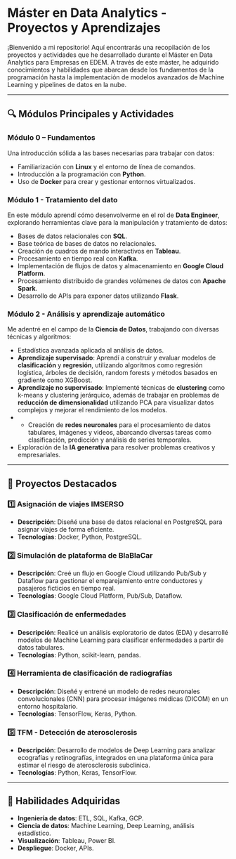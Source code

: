 # **Máster en Data Analytics - Proyectos y Aprendizajes**

¡Bienvenido a mi repositorio! Aquí encontrarás una recopilación de los proyectos y actividades que he desarrollado durante el Máster en Data Analytics para Empresas en EDEM. A través de este máster, he adquirido conocimientos y habilidades que abarcan desde los fundamentos de la programación hasta la implementación de modelos avanzados de Machine Learning y pipelines de datos en la nube.  

---

## 🔍 **Módulos Principales y Actividades**  

### **Módulo 0 – Fundamentos**  
Una introducción sólida a las bases necesarias para trabajar con datos:  
- Familiarización con **Linux** y el entorno de línea de comandos.  
- Introducción a la programación con **Python**.  
- Uso de **Docker** para crear y gestionar entornos virtualizados.  

### **Módulo 1 - Tratamiento del dato**   
En este módulo aprendí cómo desenvolverme en el rol de **Data Engineer**, explorando herramientas clave para la manipulación y tratamiento de datos:  
- Bases de datos relacionales con **SQL**.  
- Base teórica de bases de datos no relacionales.  
- Creación de cuadros de mando interactivos en **Tableau**.  
- Procesamiento en tiempo real con **Kafka**.  
- Implementación de flujos de datos y almacenamiento en **Google Cloud Platform**.  
- Procesamiento distribuido de grandes volúmenes de datos con **Apache Spark**.  
- Desarrollo de APIs para exponer datos utilizando **Flask**.

### **Módulo 2 - Análisis y aprendizaje automático**  
Me adentré en el campo de la **Ciencia de Datos**, trabajando con diversas técnicas y algoritmos:  
- Estadística avanzada aplicada al análisis de datos.  
- **Aprendizaje supervisado**: Aprendí a construir y evaluar modelos de **clasificación** y **regresión**, utilizando algoritmos como regresión logística, árboles de decisión, random forests y métodos basados en gradiente como XGBoost.  
- **Aprendizaje no supervisado**: Implementé técnicas de **clustering** como k-means y clustering jerárquico, además de trabajar en problemas de **reducción de dimensionalidad** utilizando PCA para visualizar datos complejos y mejorar el rendimiento de los modelos.  
- - Creación de **redes neuronales** para el procesamiento de datos tabulares, imágenes y videos, abarcando diversas tareas como clasificación, predicción y análisis de series temporales.  
- Exploración de la **IA generativa** para resolver problemas creativos y empresariales.  

---

## 📂 **Proyectos Destacados**  

### 1️⃣ **Asignación de viajes IMSERSO**  
- **Descripción**: Diseñé una base de datos relacional en PostgreSQL para asignar viajes de forma eficiente.  
- **Tecnologías**: Docker, Python, PostgreSQL.  

### 2️⃣ **Simulación de plataforma de BlaBlaCar**  
- **Descripción**: Creé un flujo en Google Cloud utilizando Pub/Sub y Dataflow para gestionar el emparejamiento entre conductores y pasajeros ficticios en tiempo real.  
- **Tecnologías**: Google Cloud Platform, Pub/Sub, Dataflow.  

### 3️⃣ **Clasificación de enfermedades**  
- **Descripción**: Realicé un análisis exploratorio de datos (EDA) y desarrollé modelos de Machine Learning para clasificar enfermedades a partir de datos tabulares.  
- **Tecnologías**: Python, scikit-learn, pandas.  

### 4️⃣ **Herramienta de clasificación de radiografías**  
- **Descripción**: Diseñé y entrené un modelo de redes neuronales convolucionales (CNN) para procesar imágenes médicas (DICOM) en un entorno hospitalario.  
- **Tecnologías**: TensorFlow, Keras, Python.  

### 5️⃣ **TFM - Detección de aterosclerosis**  
- **Descripción**: Desarrollo de modelos de Deep Learning para analizar ecografías y retinografías, integrados en una plataforma única para estimar el riesgo de aterosclerosis subclínica.  
- **Tecnologías**: Python, Keras, TensorFlow.  

---

## 🌟 **Habilidades Adquiridas**  
- **Ingeniería de datos**: ETL, SQL, Kafka, GCP.  
- **Ciencia de datos**: Machine Learning, Deep Learning, análisis estadístico.  
- **Visualización**: Tableau, Power BI.  
- **Despliegue**: Docker, APIs.  

